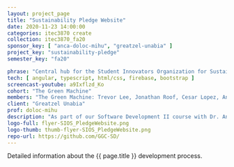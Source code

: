 ```yaml
---
layout: project_page
title: "Sustainability Pledge Website"
date: 2020-11-23 14:00:00
categories: itec3870 create
collection: itec3870_fa20
sponsor_key: [ "anca-doloc-mihu", "greatzel-unabia" ]
project_key: "sustainability-pledge"
semester_key: "fa20"

phrase: "Central hub for the Student Innovators Organization for Sustainability (SIOS) (:crown: :crown: 2ND PLACE)"
tech: [ angular, typescript, html/css, firebase, bootstrap ]
screencast-youtube: a9Ixflzd_Ko
cohort: "The Green Machine"
members: "The Green Machine: Trevor Lee, Jonathan Roof, Cesar Lopez, Angel Mercado"
client: "Greatzel Unabia"
prof: doloc-mihu
description: "As part of our Software Development II course with Dr. Anca Doloc-Mihu, we have been working on the GGC Sustainability Pledge website. The website provides a central hub for the Student Innovation Organization for Sustainability which allows GGC members to take a survey to commit to various sustainability practices, gain information on the organization's projects and events, and send contact information to get involved."
logo-full: flyer-SIOS_PledgeWebsite.png
logo-thumb: thumb-flyer-SIOS_PledgeWebsite.png
repo-url: https://github.com/GGC-SD/
---
```


Detailed information about the {{ page.title }} development process.

<!-- lightgallery -->
<script src="https://code.jquery.com/jquery-2.2.4.min.js"></script>
<script src="https://cdn.jsdelivr.net/lightgallery/1.3.7/js/lightgallery.min.js"></script>
<script src="https://cdn.jsdelivr.net/g/lg-zoom"></script>

<script type="text/javascript">
    $(document).ready(function() {
    $("body").lightGallery({
    zoom: true,
    selector: 'a#lightgallery',
    selectWithin: 'body'
    });
    });
</script>

[ggc]: http://www.ggc.edu
[gunay-ggc]: http://www.ggc.edu/about-ggc/directory/cengiz-gunay
[doloc-ggc]: http://www.ggc.edu/about-ggc/directory/anca-doloc-mihu
